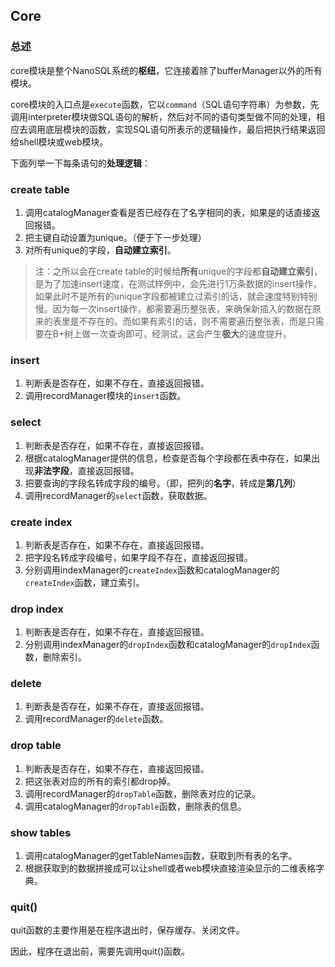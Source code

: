## Core

### 总述

core模块是整个NanoSQL系统的**枢纽**，它连接着除了bufferManager以外的所有模块。

core模块的入口点是`execute`函数，它以`command`（SQL语句字符串）为参数，先调用interpreter模块做SQL语句的解析，然后对不同的语句类型做不同的处理，相应去调用底层模块的函数，实现SQL语句所表示的逻辑操作，最后把执行结果返回给shell模块或web模块。

下面列举一下每条语句的**处理逻辑**：

### create table

1. 调用catalogManager查看是否已经存在了名字相同的表，如果是的话直接返回报错。
2. 把主键自动设置为unique。（便于下一步处理）
3. 对所有unique的字段，**自动建立索引**。

>注：之所以会在create table的时候给**所有**unique的字段都**自动建立索引**，是为了加速insert速度，在测试样例中，会先进行1万条数据的insert操作，如果此时不是所有的unique字段都被建立过索引的话，就会速度特别特别慢。因为每一次insert操作，都需要遍历整张表，来确保新插入的数据在原来的表里是不存在的。而如果有索引的话，则不需要遍历整张表，而是只需要在B+树上做一次查询即可，经测试，这会产生**极大**的速度提升。

### insert

1. 判断表是否存在，如果不存在，直接返回报错。
2. 调用recordManager模块的`insert`函数。

### select

1. 判断表是否存在，如果不存在，直接返回报错。
2. 根据catalogManager提供的信息，检查是否每个字段都在表中存在，如果出现**非法字段**，直接返回报错。
3. 把要查询的字段名转成字段的编号。（即，把列的**名字**，转成是**第几列**）
4. 调用recordManager的`select`函数，获取数据。

### create index

1. 判断表是否存在，如果不存在，直接返回报错。
2. 把字段名转成字段编号，如果字段不存在，直接返回报错。
3. 分别调用indexManager的`createIndex`函数和catalogManager的`createIndex`函数，建立索引。

### drop index

1. 判断表是否存在，如果不存在，直接返回报错。
2. 分别调用indexManager的`dropIndex`函数和catalogManager的`dropIndex`函数，删除索引。

### delete

1. 判断表是否存在，如果不存在，直接返回报错。
2. 调用recordManager的`delete`函数。

### drop table

1. 判断表是否存在，如果不存在，直接返回报错。
2. 把这张表对应的所有的索引都drop掉。
3. 调用recordManager的`dropTable`函数，删除表对应的记录。
4. 调用catalogManager的`dropTable`函数，删除表的信息。

### show tables

1. 调用catalogManager的getTableNames函数，获取到所有表的名字。
2. 根据获取到的数据拼接成可以让shell或者web模块直接渲染显示的二维表格字典。

### quit()

quit函数的主要作用是在程序退出时，保存缓存、关闭文件。

因此，程序在退出前，需要先调用quit()函数。
